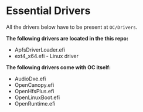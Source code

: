# Essential Drivers

All the drivers below have to be present at `OC/Drivers`.

**The following drivers are located in the this repo:**
- ApfsDriverLoader.efi
- ext4_x64.efi - Linux driver

**The following drivers come with OC itself:**
- AudioDxe.efi
- OpenCanopy.efi
- OpenHfsPlus.efi
- OpenLinuxBoot.efi
- OpenRuntime.efi
